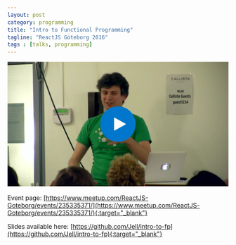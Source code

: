 ```yaml
---
layout: post
category: programming
title: "Intro to Functional Programming"
tagline: "ReactJS Göteborg 2016"
tags : [talks, programming]
---
```


<a href="https://www.elastic.co/videos/intro-to-functional-programming-by-jean-louis-giordano/?view=1" target="_blank">
<img src="/assets/images/intro_to_fp_screenshot.png">
</a>

Event page: [https://www.meetup.com/ReactJS-Goteborg/events/235335371/](https://www.meetup.com/ReactJS-Goteborg/events/235335371/){:target="_blank"}

Slides available here: [https://github.com/Jell/intro-to-fp](https://github.com/Jell/intro-to-fp){:target="_blank"}

